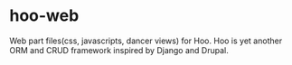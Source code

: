 hoo-web
=======

Web part files(css, javascripts, dancer views) for Hoo. Hoo is yet another ORM and CRUD framework inspired by Django and Drupal.
